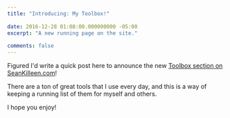 ```yaml
---
title: "Introducing: My Toolbox!"
 
date: 2016-12-28 01:08:00.000000000 -05:00
excerpt: "A new running page on the site."
  
comments: false
---
```

Figured I'd write a quick post here to announce the new [Toolbox section on SeanKilleen.com](http://SeanKilleen.com/toolbox)!

There are a ton of great tools that I use every day, and this is a way of keeping a running list of them for myself and others.

I hope you enjoy!